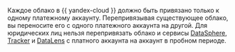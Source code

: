 Каждое облако в {{ yandex-cloud }} должно быть привязано только к одному платежному аккаунту. Перепривязывая существующее облако, вы переносите его с одного платежного аккаунта на другой. Для юридических лиц нельзя перепривязать облако и сервисы [DataSphere](../../datasphere/), [Tracker](../../tracker/) и [DataLens](../../datalens/) с платного аккаунта на аккаунт в пробном периоде.
